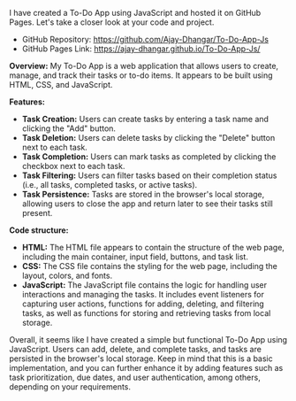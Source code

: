 I have created a To-Do App using JavaScript and hosted it on GitHub Pages. Let's take a closer look at your code and project.

- GitHub Repository: https://github.com/Ajay-Dhangar/To-Do-App-Js
- GitHub Pages Link: https://ajay-dhangar.github.io/To-Do-App-Js/

**Overview:**
My To-Do App is a web application that allows users to create, manage, and track their tasks or to-do items. It appears to be built using HTML, CSS, and JavaScript.

**Features:**

- **Task Creation:** Users can create tasks by entering a task name and clicking the "Add" button.
- **Task Deletion:** Users can delete tasks by clicking the "Delete" button next to each task.
- **Task Completion:** Users can mark tasks as completed by clicking the checkbox next to each task.
- **Task Filtering:** Users can filter tasks based on their completion status (i.e., all tasks, completed tasks, or active tasks).
- **Task Persistence:** Tasks are stored in the browser's local storage, allowing users to close the app and return later to see their tasks still present.

**Code structure:**

- **HTML:** The HTML file appears to contain the structure of the web page, including the main container, input field, buttons, and task list.
- **CSS:** The CSS file contains the styling for the web page, including the layout, colors, and fonts.
- **JavaScript:** The JavaScript file contains the logic for handling user interactions and managing the tasks. It includes event listeners for capturing user actions, functions for adding, deleting, and filtering tasks, as well as functions for storing and retrieving tasks from local storage.

Overall, it seems like I have created a simple but functional To-Do App using JavaScript. Users can add, delete, and complete tasks, and tasks are persisted in the browser's local storage. Keep in mind that this is a basic implementation, and you can further enhance it by adding features such as task prioritization, due dates, and user authentication, among others, depending on your requirements.
